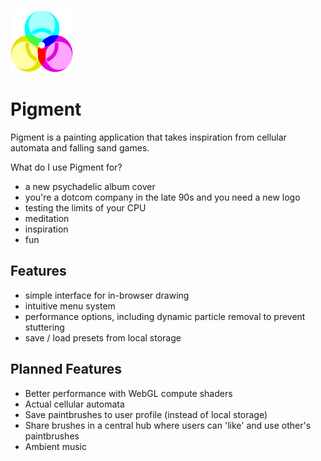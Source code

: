 ![Pigment Logo](./assets/small-logo.png)
# Pigment
Pigment is a painting application that takes inspiration from cellular automata and falling sand games. 

What do I use Pigment for? 
- a new psychadelic album cover
- you're a dotcom company in the late 90s and you need a new logo
- testing the limits of your CPU
- meditation
- inspiration
- fun

## Features
- simple interface for in-browser drawing
- intuitive menu system 
- performance options, including dynamic particle removal to prevent stuttering
- save / load presets from local storage

## Planned Features
- Better performance with WebGL compute shaders
- Actual cellular automata
- Save paintbrushes to user profile (instead of local storage)
- Share brushes in a central hub where users can 'like' and use other's paintbrushes
- Ambient music
